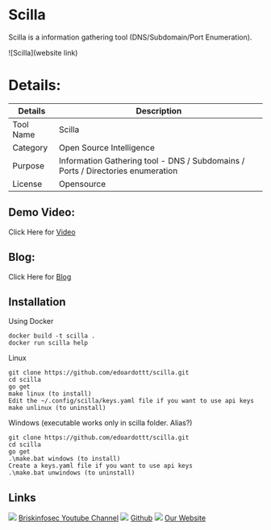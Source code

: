 Scilla
============
Scilla is a information gathering tool (DNS/Subdomain/Port Enumeration).

![Scilla](website link)

Details:
============
|  Details | Description   |
| ------------ | ------------ |
|  Tool Name |  Scilla |
|  Category | Open Source Intelligence |
|  Purpose | Information Gathering tool - DNS / Subdomains / Ports / Directories enumeration  |
|  License |  Opensource |

Demo Video:
-----------------
Click Here for [Video](https://youtu.be/kKFz_MG1aX4?list=PLOEp8ZXsJlIrjgNHG8WW7xRR70jpyMR0v "Video")

Blog: 
--------------
Click Here for [Blog](https://www.briskinfosec.com/tooloftheday/toolofthedaydetail/Scilla "Blog")

Installation
----------------
Using Docker

    docker build -t scilla .
    docker run scilla help
    
Linux
    
    git clone https://github.com/edoardottt/scilla.git
    cd scilla
    go get
    make linux (to install)
    Edit the ~/.config/scilla/keys.yaml file if you want to use api keys
    make unlinux (to uninstall)

Windows (executable works only in scilla folder. Alias?)
 
    git clone https://github.com/edoardottt/scilla.git
    cd scilla
    go get
    .\make.bat windows (to install)
    Create a keys.yaml file if you want to use api keys
    .\make.bat unwindows (to uninstall)
    
Links
----------------
![ ](https://img.icons8.com/color/15/000000/youtube-play.png) [Briskinfosec Youtube Channel](https://www.youtube.com/channel/UCcPmqqYETcO_7-6p_uUsF1w "Briskinfosec Youtube Channel")
 ![ ](https://img.icons8.com/glyph-neue/15/000000/github.png) [Github](https://github.com/briskinfosec "Github") 
 ![ ](https://img.icons8.com/ios/15/000000/internet--v2.png) [Our Website](https://www.briskinfosec.com/ "Our Website")
